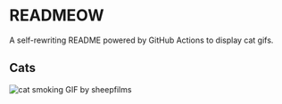# READMEOW

A self-rewriting README powered by GitHub Actions to display cat gifs.

## Cats

![cat smoking GIF by sheepfilms](https://media2.giphy.com/media/l0ExdMHUDKteztyfe/200.gif?cid=9acd02da554f677hugn54ww1ist08xj97bn9nltek2z5pfib&ep=v1_gifs_search&rid=200.gif&ct=g)
